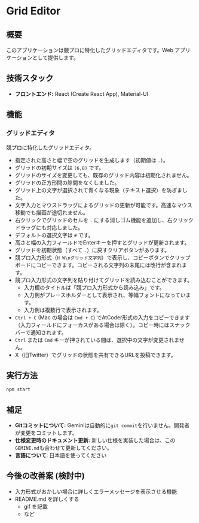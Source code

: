 # Grid Editor

## 概要

このアプリケーションは競プロに特化したグリッドエディタです。Web アプリケーションとして提供します。

## 技術スタック

*   **フロントエンド:** React (Create React App), Material-UI

## 機能

### グリッドエディタ
競プロに特化したグリッドエディタ。

*   指定された高さと幅で空のグリッドを生成します（初期値は `.`）。
*   グリッドの初期サイズは `(6,8)` です。
*   グリッドのサイズを変更しても、既存のグリッド内容は初期化されません。
*   グリッドの正方形間の隙間をなくしました。
*   グリッド上の文字が選択されて青くなる現象（テキスト選択）を防ぎました。
*   文字入力とマウスドラッグによるグリッドの更新が可能です。高速なマウス移動でも描画が途切れません。
*   右クリックでグリッドのセルを `.` にする消しゴム機能を追加し、右クリックドラッグにも対応しました。
*   デフォルトの選択文字は `#` です。
*   高さと幅の入力フィールドでEnterキーを押すとグリッドが更新されます。
*   グリッドを初期状態（すべて `.`）に戻すクリアボタンがあります。
*   競プロ入力形式（`H W\nグリッド文字列`）で表示し、コピーボタンでクリップボードにコピーできます。コピーされる文字列の末尾には改行が含まれます。
*   競プロ入力形式の文字列を貼り付けてグリッドを読み込むことができます。
    *   入力欄のタイトルは「競プロ入力形式から読み込み」です。
    *   入力例がプレースホルダーとして表示され、等幅フォントになっています。
    *   入力例は複数行で表示されます。
*   `Ctrl + C` (Mac の場合は `Cmd + C`) でAtCoder形式の入力をコピーできます（入力フィールドにフォーカスがある場合は除く）。コピー時にはスナックバーで通知されます。
*   `Ctrl` または `Cmd` キーが押されている間は、選択中の文字が変更されません。
*   X（旧Twitter）でグリッドの状態を共有できるURLを投稿できます。


## 実行方法

```sh
npm start
```

## 補足

*   **Gitコミットについて:** Geminiは自動的に`git commit`を行いません。開発者が変更をコミットします。
*   **仕様変更時のドキュメント更新:** 新しい仕様を実装した場合は、この`GEMINI.md`も合わせて更新してください。
*   **言語について**: 日本語を使ってください

## 今後の改善案 (検討中)

* 入力形式がおかしい場合に詳しくエラーメッセージを表示させる機能
* README.md を詳しくする
    * gif を記載
    * など
